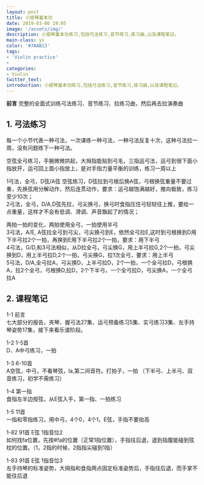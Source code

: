 ```yaml
---
layout: post
title: 小提琴基本功
date: 2019-03-06 19:05
image: '/assets/img/'
description: 小提琴基本功练习,包括弓法练习,音节练习,练习曲,以及课程笔记。
main-class: yi
color: '#7AAB13'
tags:
- 'Violin practice'
- 
categories:
- Violin
twitter_text: 
introduction: 小提琴基本功练习,包括弓法练习,音节练习,练习曲,以及课程笔记。
---
```



**前言**
完整的全面式训练弓法练习、音节练习、拉练习曲，然后再去拉演奏曲

## 1. 弓法练习
每一个小节代表一种弓法，一次课练一种弓法，一种弓法反复十次，这种弓法拉一周，没有问题练下一种弓法。

空弦全弓练习，手腕微微拱起，大拇指能贴到弓毛，三指运弓法，运弓到很下面小指放开，运弓回上面小指放上，是对手指力量平衡的训练，练习一周以上

1弓法，全弓，D弦/A弦 空弦练习，D弦拉到弓根后换A弦，弓根换弦重量不要过重，先换弦用分解动作，然后连贯动作，要求：运弓越饱满越好，推向极致，练习至少10次；<br/>
2弓法，全弓，D/A,D弦先拉，弓尖换弓，换弓时食指压住弓轻轻往上推，要给一点重量，这样才不会有低调、滑调、声音飘起了的情况；<br/>

两拍一拍的变化，两拍使用全弓，一拍使用半弓<br/>
3弓法，A/E, A弦拉全弓到弓尖，弓尖换弓到E，依然全弓拉E,这时到弓根换到D用下半弓拉2个一拍，再换到E用下半弓拉2个一拍，要求：用下半弓<br/>
4弓法，G/D,和3弓法相似，从D拉全弓，弓尖换G，用上半弓拉G,2个一拍，弓尖换到D，用上半弓拉D,2个一拍，弓尖换G，拉1次全弓，要求：用上半弓<br/>
5弓法，D/A,全弓拉A，弓尖换D，上半弓拉D，2个一拍，一个全弓拉D，弓根换A，拉2个全弓，弓根换D,拉D，2个下半弓，一个全弓拉D，弓尖换A，一个全弓拉A<br/>

## 2. 课程笔记
1-1 前言<br/>
七大部分的报告，夹琴、握弓法27集、运弓预备练习5集、实弓练习3集、左手持琴姿势17集，接下来看乐谱阶段。

1-2 1-5首<br/>
D、A中弓练习，一拍

1-3 6-10首<br/>
A空弦，中弓，不看琴弦，la,第二间音符。打拍子，一拍
（下半弓、上半弓、双音练习，初学不需练习）

1-4 第一指<br/>
食指左半边按弦，从E弦入手，第一指、一拍练习

1-5 11首<br/>
一指和零指练习，用中弓，4个0，4个1，E弦，手指不要抬高

1-82 91首 E弦 1指音位2<br/>
如何找fa位置，先按#fa的位置（正常1指位置），手指往后退，退到指腹能碰到弦枕的位置。（1，2指的时候，2指指尖碰到1指）

1-83 91首 E弦 1指音位3<br/>
左手持琴的标准姿势，大拇指和食指两点固定标准姿势后，手指往后退，而手掌不能往后退
